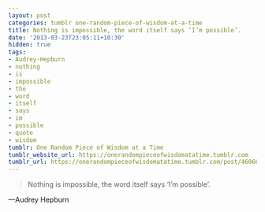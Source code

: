 ```yaml
---
layout: post
categories: tumblr one-random-piece-of-wisdom-at-a-time
title: Nothing is impossible, the word itself says ‘I’m possible’.
date: '2013-03-23T23:05:11+10:30'
hidden: true
tags:
- Audrey-Hepburn
- nothing
- is
- impossible
- the
- word
- itself
- says
- im
- possible
- quote
- wisdom
tumblr: One Random Piece of Wisdom at a Time
tumblr_website_url: https://onerandompieceofwisdomatatime.tumblr.com
tumblr_url: https://onerandompieceofwisdomatatime.tumblr.com/post/46066605177/nothing-is-impossible-the-word-itself-says-im
---
```

> Nothing is impossible, the word itself says ‘I’m possible’.

—Audrey Hepburn
